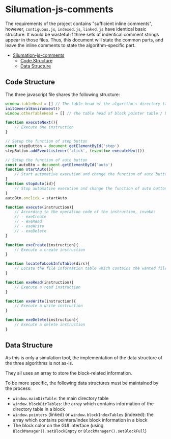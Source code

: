 # Silumation-js-comments

The requirements of the project contains "sufficient inline comments", however, `contiguous.js`, `indexed.js`, `linked.js` have identical basic structure. It would be wasteful if three sets of indentical comment strings appear in those files. Thus, this document will state the common parts, and leave the inline comments to state the algorithm-specific part.

- [Silumation-js-comments](#Silumation-js-comments)
  - [Code Structure](#Code-Structure)
  - [Data Structure](#Data-Structure)

## Code Structure

The three javascript file shares the following structure:

```javascript
window.tableHead = [] // The table head of the algorithm's directory table
initGeneralEnvironment()
window.otherTableHead = [] // The table head of block pointer table / block index table

function executeNext(){
    // Execute one instruction
}

// Setup the function of step button
const stepButton = document.getElementById('step')
stepButton.addEventListener('click', (event)=> executeNext())

// Setup the function of auto button
const autoBtn = document.getElementById('auto')
function startAuto(){
    // Start automative execution and change the function of auto button to stop automative execution
}
function stopAuto(id){
    // Stop automative execution and change the function of auto button to start automative execution
}
autoBtn.onclick = startAuto

function execute(instruction){
    // According to the operation code of the instruction, invoke:
    // - exeCreate
    // - exeRead
    // - exeWrite
    // - exeDelete
}

function exeCreate(instruction){
    // Execute a create instruction
}

function locateToLookInfoTable(dirs){
    // Locate the file information table which contains the wanted file and initialize the message.
}

function exeRead(instruction){
    // Execute a read instruction
}

function exeWrite(instruction){
    // Execute a write instruction
}

function exeDelete(instruction){
    // Execute a delete instruction
}
```

## Data Structure

As this is only a simulation tool, the implementation of the data structure of the three algorithms is not as-is.

They all uses an array to store the block-related information.

To be more specific, the following data structures must be maintained by the process:

- `window.mainDirTable`: the main directory table
- `window.blockDirTables`: the array which contains information of the directory table in a block
- `window.pointers` (linked) or `window.blockIndexTables` (indexed): the array which contains pointers/index block information in a block
- The block color on the GUI interface (using `BlockManager().setBlockEmpty` or `BlockManager().setBlockFull`)

